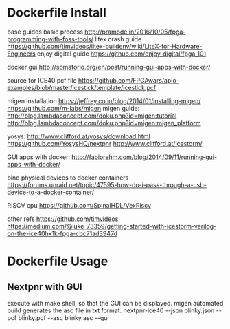 
# Dockerfile Install
base guides
basic process
http://pramode.in/2016/10/05/fpga-programming-with-foss-tools/
litex crash guide
https://github.com/timvideos/litex-buildenv/wiki/LiteX-for-Hardware-Engineers
enjoy digital guide
https://github.com/enjoy-digital/fpga_101

docker gui
http://somatorio.org/en/post/running-gui-apps-with-docker/

source for ICE40 pcf file
https://github.com/FPGAwars/apio-examples/blob/master/icestick/template/icestick.pcf


migen installation
https://jeffrey.co.in/blog/2014/01/installing-migen/
https://github.com/m-labs/migen
migen guide:
http://blog.lambdaconcept.com/doku.php?id=migen:tutorial
http://blog.lambdaconcept.com/doku.php?id=migen:migen_platform


yosys:
http://www.clifford.at/yosys/download.html
https://github.com/YosysHQ/nextpnr
http://www.clifford.at/icestorm/

GUI apps with docker:
http://fabiorehm.com/blog/2014/09/11/running-gui-apps-with-docker/

bind physical devices to docker containers
https://forums.unraid.net/topic/47595-how-do-i-pass-through-a-usb-device-to-a-docker-container/


RISCV cpu
https://github.com/SpinalHDL/VexRiscv


other refs
https://github.com/timvideos
https://medium.com/@luke_73359/getting-started-with-icestorm-verilog-on-the-ice40hx1k-fpga-cbc71ad3947d



# Dockerfile Usage

## Nextpnr with GUI
execute with make shell, so that the GUI can be displayed.
migen automated build generates the asc file in txt format.
nextpnr-ice40 --json blinky.json --pcf blinky.pcf --asc blinky.asc --gui



